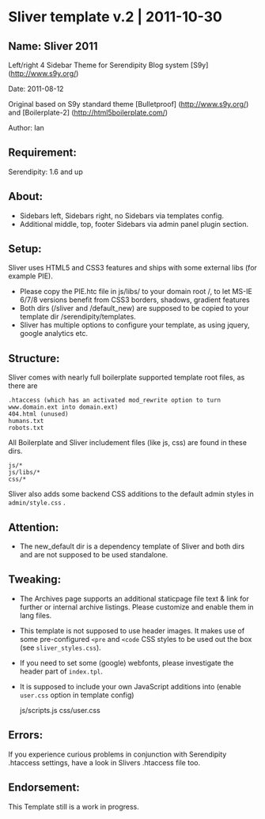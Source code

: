 Sliver template v.2 | 2011-10-30
===

## Name: Sliver 2011

Left/right 4 Sidebar Theme for Serendipity Blog system [S9y] (http://www.s9y.org/)

Date: 2011-08-12

Original based on S9y standard theme [Bulletproof] (http://www.s9y.org/) and [Boilerplate-2] (http://html5boilerplate.com/)

Author: Ian

## Requirement:

Serendipity: 1.6 and up

## About:

* Sidebars left, Sidebars right, no Sidebars via templates config.
* Additional middle, top, footer Sidebars via admin panel plugin section.

## Setup:

Sliver uses HTML5 and CSS3 features and ships with some external libs (for example PIE).

* Please copy the PIE.htc file in js/libs/ to your domain root /, to let MS-IE 6/7/8 versions benefit from CSS3 borders, shadows, gradient features
* Both dirs (/sliver and /default_new) are supposed to be copied to your template dir /serendipity/templates. 
* Sliver has multiple options to configure your template, as using jquery, google analytics etc. 

## Structure:

Sliver comes with nearly full boilerplate supported template root files, as there are 

    .htaccess (which has an activated mod_rewrite option to turn www.domain.ext into domain.ext)
	404.html (unused)
	humans.txt 
	robots.txt 

All Boilerplate and Sliver includement files (like js, css) are found in these dirs.

    js/*
	js/libs/*
	css/*

Sliver also adds some backend CSS additions to the default admin styles in `admin/style.css` .

## Attention:

* The new_default dir is a dependency template of Sliver and both dirs and are not supposed to be used standalone.

## Tweaking:

* The Archives page supports an additional staticpage file text & link for further or internal archive listings. Please customize and enable them in lang files.
* This template is not supposed to use header images. It makes use of some pre-configured `<pre` and `<code` CSS styles to be used out the box (see `sliver_styles.css`).
* If you need to set some (google) webfonts, please investigate the header part of `index.tpl`.
* It is supposed to include your own JavaScript additions into (enable `user.css` option in template config)

    js/scripts.js
	css/user.css

## Errors:

If you experience curious problems in conjunction with Serendipity .htaccess settings, have a look in Slivers .htaccess file too.

## Endorsement: 

This Template still is a work in progress.
